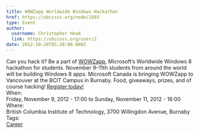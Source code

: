 ```yaml
---
title: WOWZapp Worldwide Windows Hackathon 
href: https://ubccsss.org/node/1503
type: Event
author:
  username: Christopher Head
  link: https://ubccsss.org/user/2
date: 2012-10-28T05:28:00.000Z
---
```


<div class="field field-name-body field-type-text-with-summary field-label-hidden"><div class="field-items"><div class="field-item even">Can you hack it? Be a part of <a href="https://blogs.msdn.com/b/cdnstudents/archive/2012/10/23/canada-join-the-worldwide-wowzapp-hackathon-november-9-11th.aspx">WOWZapp</a>, Microsoft&#x2019;s Worldwide Windows 8 hackathon for students. November 9&#x2013;11th students from around the world will be building Windows 8 apps. Microsoft Canada is bringing WOWZapp to Vancouver at the BCIT Campus in Burnaby. Food, giveaways, prizes, and of course hacking! <a href="https://www.microsoft.com/student/en-us/wowzapp/eventpage.aspx?drop=85WT.mc_id=club">Register today!</a></div></div></div><div class="field field-name-field-dates field-type-datetime field-label-above"><div class="field-label">When:&#xA0;</div><div class="field-items"><div class="field-item even"><span class="date-display-range"><span class="date-display-start">Friday, November 9, 2012 - 17:00</span> to <span class="date-display-end">Sunday, November 11, 2012 - 16:00</span></span></div></div></div><div class="field field-name-field-location field-type-text field-label-above"><div class="field-label">Where:&#xA0;</div><div class="field-items"><div class="field-item even">British Columbia Institute of Technology, 3700 Willingdon Avenue, Burnaby</div></div></div>    <footer>
    <div class="field field-name-field-tags field-type-taxonomy-term-reference field-label-above"><div class="field-label">Tags:&#xA0;</div><div class="field-items"><div class="field-item even"><a href="/career">Career</a></div></div></div>      </footer>